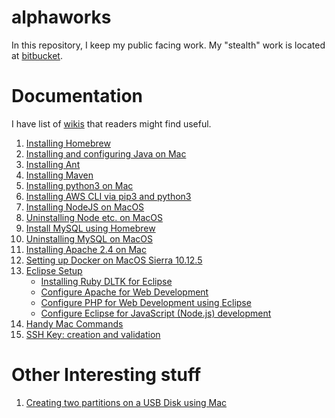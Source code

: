 # alphaworks
In this repository, I keep my public facing work.
My "stealth" work is located at [bitbucket](https://bitbucket.org/rajivkanaujia/).

# Documentation
I have list of [wikis](https://github.com/rajivkanaujia/alphaworks/wiki) that readers might find useful.
1. [Installing Homebrew](https://github.com/rajivkanaujia/alphaworks/wiki/Installing-Homebrew)
2. [Installing and configuring Java on Mac](https://github.com/rajivkanaujia/alphaworks/wiki/Installing-and-configuring-Java-on-Mac)
3. [Installing Ant](https://github.com/rajivkanaujia/alphaworks/wiki/Installing-Ant)
4. [Installing Maven](https://github.com/rajivkanaujia/alphaworks/wiki/Installing-Maven)
5. [Installing python3 on Mac](https://github.com/rajivkanaujia/alphaworks/wiki/Installing-python3-on-Mac)
6. [Installing AWS CLI via pip3 and python3](https://github.com/rajivkanaujia/alphaworks/wiki/Installing-AWS-CLI-via-pip3-and-python3)
7. [Installing NodeJS on MacOS](https://github.com/rajivkanaujia/alphaworks/wiki/Installing-NodeJS-on-MacOS)
8. [Uninstalling Node etc. on MacOS](https://github.com/rajivkanaujia/alphaworks/wiki/Uninstalling-Node-etc.-on-MacOS)
9. [Install MySQL using Homebrew](https://github.com/rajivkanaujia/alphaworks/wiki/Install-MySQL-using-Homebrew)
10. [Uninstalling MySQL on MacOS](https://github.com/rajivkanaujia/alphaworks/wiki/Uninstalling-MySQL-on-MacOS)
11. [Installing Apache 2.4 on Mac](https://github.com/rajivkanaujia/alphaworks/wiki/Installing-Apache-2.4-on-Mac)
12. [Setting up Docker on MacOS Sierra 10.12.5](https://github.com/rajivkanaujia/alphaworks/wiki/Setting-up-Docker-on-MacOS-Sierra-10.12.5)
13. [Eclipse Setup](https://github.com/rajivkanaujia/alphaworks/wiki/Eclipse-Setup)
    * [Installing Ruby DLTK for Eclipse](https://github.com/rajivkanaujia/alphaworks/wiki/Installing-Ruby-DLTK-for-Eclipse)
    * [Configure Apache for Web Development](https://github.com/rajivkanaujia/alphaworks/wiki/Configure-Apache-for-Web-Development)
    * [Configure PHP for Web Development using Eclipse](https://github.com/rajivkanaujia/alphaworks/wiki/Configure-PHP-for-Web-Development-using-Eclipse)
    * [Configure Eclipse for JavaScript (Node.js) development](https://github.com/rajivkanaujia/alphaworks/wiki/Configure-Eclipse-for-JavaScript-(Node.js)-development)
14. [Handy Mac Commands](https://github.com/rajivkanaujia/alphaworks/wiki/Handy-Mac-Commands)
15. [SSH Key: creation and validation](https://github.com/rajivkanaujia/alphaworks/wiki/SSH-Key-creation-and-validation)

# Other Interesting stuff
1. [Creating two partitions on a USB Disk using Mac](https://github.com/rajivkanaujia/alphaworks/wiki/Creating-two-partitions--on-a-USB-Disk-using-Mac)
